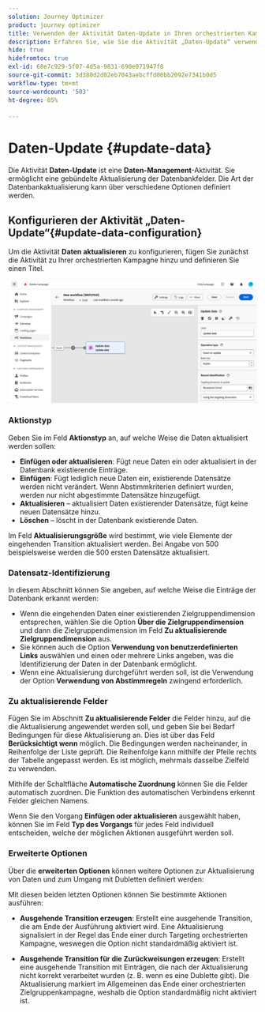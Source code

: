 ```yaml
---
solution: Journey Optimizer
product: journey optimizer
title: Verwenden der Aktivität Daten-Update in Ihren orchestrierten Kampagnen
description: Erfahren Sie, wie Sie die Aktivität „Daten-Update“ verwenden
hide: true
hidefromtoc: true
exl-id: 68e7c929-5f07-4d5a-9831-690e071947f8
source-git-commit: 3d380d2d02eb7043aebcffd00bb2092e7341b0d5
workflow-type: tm+mt
source-wordcount: '503'
ht-degree: 85%

---
```


# Daten-Update {#update-data}

Die Aktivität **Daten-Update** ist eine **Daten-Management**-Aktivität. Sie ermöglicht eine gebündelte Aktualisierung der Datenbankfelder. Die Art der Datenbankaktualisierung kann über verschiedene Optionen definiert werden.

<!--
The **Operation type** field lets you choose the process to be carried out on the data in the database. Select the first option to add data or update (it if it has already been added). You can also only add data, only update data, or delete data. Select the **Update and merge collections** to select a primary record to link duplicates to, and delete those duplicates safely

Specify how to identify the records in the database: if data relate to an existing targeting dimension, select the **Using the targeting dimension** option and select the targeting dimension and fields to update. Otherwise, specify one or more custom links to identify the data in the database, or direct use of reconciliation keys.

Select the fields to update and reconciliation settings. You can use the **Auto-mapping** option to automatically identify the fields to be updated.

The **Advanced options** section let you specify additional settings to manage data and duplicates.

Toggle the **Generate an outbound transition** option to add an outbound transition that will be activated at the end of the execution of the **Update data** activity. The update generally marks the end of a targeting workflow and therefore the option is not activated by default.

Toggle the **Generate an outbound transition for rejects** option to add an outbound transition containing records that have not been correctly processed after the update (for example if there is a duplicate). The update generally marks the end of a targeting workflow and therefore the option is not activated by default.
-->

## Konfigurieren der Aktivität „Daten-Update“{#update-data-configuration}

Um die Aktivität **Daten aktualisieren** zu konfigurieren, fügen Sie zunächst die Aktivität zu Ihrer orchestrierten Kampagne hinzu und definieren Sie einen Titel.

![](../assets/workflow-update-data.png)

### Aktionstyp

Geben Sie im Feld **Aktionstyp** an, auf welche Weise die Daten aktualisiert werden sollen:

* **Einfügen oder aktualisieren**: Fügt neue Daten ein oder aktualisiert in der Datenbank existierende Einträge.
* **Einfügen**: Fügt lediglich neue Daten ein, existierende Datensätze werden nicht verändert. Wenn Abstimmkriterien definiert wurden, werden nur nicht abgestimmte Datensätze hinzugefügt.
* **Aktualisieren** – aktualisiert Daten existierender Datensätze, fügt keine neuen Datensätze hinzu.
* **Löschen** – löscht in der Datenbank existierende Daten.

Im Feld **Aktualisierungsgröße** wird bestimmt, wie viele Elemente der eingehenden Transition aktualisiert werden. Bei Angabe von 500 beispielsweise werden die 500 ersten Datensätze aktualisiert.

### Datensatz-Identifizierung

In diesem Abschnitt können Sie angeben, auf welche Weise die Einträge der Datenbank erkannt werden:

* Wenn die eingehenden Daten einer existierenden Zielgruppendimension entsprechen, wählen Sie die Option **Über die Zielgruppendimension** und dann die Zielgruppendimension im Feld **Zu aktualisierende Zielgruppendimension** aus.
* Sie können auch die Option **Verwendung von benutzerdefinierten Links** auswählen und einen oder mehrere Links angeben, was die Identifizierung der Daten in der Datenbank ermöglicht.
* Wenn eine Aktualisierung durchgeführt werden soll, ist die Verwendung der Option **Verwendung von Abstimmregeln** zwingend erforderlich.

### Zu aktualisierende Felder

Fügen Sie im Abschnitt **Zu aktualisierende Felder** die Felder hinzu, auf die die Aktualisierung angewendet werden soll, und geben Sie bei Bedarf Bedingungen für diese Aktualisierung an. Dies ist über das Feld **Berücksichtigt wenn** möglich. Die Bedingungen werden nacheinander, in Reihenfolge der Liste geprüft. Die Reihenfolge kann mithilfe der Pfeile rechts der Tabelle angepasst werden. Es ist möglich, mehrmals dasselbe Zielfeld zu verwenden.

Mithilfe der Schaltfläche **Automatische Zuordnung** können Sie die Felder automatisch zuordnen. Die Funktion des automatischen Verbindens erkennt Felder gleichen Namens.

Wenn Sie den Vorgang **Einfügen oder aktualisieren** ausgewählt haben, können Sie im Feld **Typ des Vorgangs** für jedes Feld individuell entscheiden, welche der möglichen Aktionen ausgeführt werden soll.

### Erweiterte Optionen

Über die **erweiterten Optionen** können weitere Optionen zur Aktualisierung von Daten und zum Umgang mit Dubletten definiert werden:

<!--
* **Disable automatic key management**
* **Disable audit**
* **Empty the destination value if the source value is empty**
* **Update all columns with matching names**
* **Ignore records which concern the same target**: only the first in the list of expressions will be considered
-->

Mit diesen beiden letzten Optionen können Sie bestimmte Aktionen ausführen:

* **Ausgehende Transition erzeugen**: Erstellt eine ausgehende Transition, die am Ende der Ausführung aktiviert wird. Eine Aktualisierung signalisiert in der Regel das Ende einer durch Targeting orchestrierten Kampagne, weswegen die Option nicht standardmäßig aktiviert ist.

* **Ausgehende Transition für die Zurückweisungen erzeugen**: Erstellt eine ausgehende Transition mit Einträgen, die nach der Aktualisierung nicht korrekt verarbeitet wurden (z. B. wenn es eine Dublette gibt). Die Aktualisierung markiert im Allgemeinen das Ende einer orchestrierten Zielgruppenkampagne, weshalb die Option standardmäßig nicht aktiviert ist.
